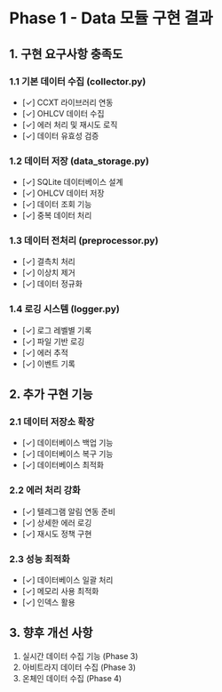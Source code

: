 # Phase 1 - Data 모듈 구현 결과

## 1. 구현 요구사항 충족도

### 1.1 기본 데이터 수집 (collector.py)
- [✓] CCXT 라이브러리 연동
- [✓] OHLCV 데이터 수집
- [✓] 에러 처리 및 재시도 로직
- [✓] 데이터 유효성 검증

### 1.2 데이터 저장 (data_storage.py)
- [✓] SQLite 데이터베이스 설계
- [✓] OHLCV 데이터 저장
- [✓] 데이터 조회 기능
- [✓] 중복 데이터 처리

### 1.3 데이터 전처리 (preprocessor.py)
- [✓] 결측치 처리
- [✓] 이상치 제거
- [✓] 데이터 정규화

### 1.4 로깅 시스템 (logger.py)
- [✓] 로그 레벨별 기록
- [✓] 파일 기반 로깅
- [✓] 에러 추적
- [✓] 이벤트 기록

## 2. 추가 구현 기능

### 2.1 데이터 저장소 확장
- [✓] 데이터베이스 백업 기능
- [✓] 데이터베이스 복구 기능
- [✓] 데이터베이스 최적화

### 2.2 에러 처리 강화
- [✓] 텔레그램 알림 연동 준비
- [✓] 상세한 에러 로깅
- [✓] 재시도 정책 구현

### 2.3 성능 최적화
- [✓] 데이터베이스 일괄 처리
- [✓] 메모리 사용 최적화
- [✓] 인덱스 활용

## 3. 향후 개선 사항
1. 실시간 데이터 수집 기능 (Phase 3)
2. 아비트라지 데이터 수집 (Phase 3)
3. 온체인 데이터 수집 (Phase 4) 